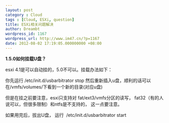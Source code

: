 ```yaml
---
layout: post
category : Cloud
tags : [Cloud, ESXi, question]
title: ESXi相关问题解决
author: Dreambt
wordpress_id: 1167
wordpress_url: http://www.im47.cn/?p=1167
date: 2012-08-02 17:19:05.000000000 +08:00
---
```

<strong>1.5.0如何挂载U盘？</strong>

esxi 4.1是可以自动挂的，5.0不可以。挂载办法如下：

你先运行 /etc/init.d/usbarbitrator stop
然后重新插入u盘，顺利的话可以在/vmfs/volumes/下看到一个新的目录(对应u盘)

但是在挂之前要注意，esxi只支持对 fat/ext3/vmfs分区的读写， fat32（有的人说可以，但很多限制）和ntfs是不支持的， 这一点要注意。

如果用完后，拔出U盘， 运行  /etc/init.d/usbarbitrator start